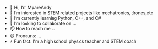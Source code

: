 - 👋 Hi, I’m MpareAndy
- 👀 I’m interested in STEM related projects like mechatronics, drones,etc
- 🌱 I’m currently learning Python, C++, and C#
- 💞️ I’m looking to collaborate on ...
- 📫 How to reach me ...
- 😄 Pronouns: ...
- ⚡ Fun fact: I'm a high school physics teacher and STEM coach

<!---
maestroflex/maestroflex is a ✨ special ✨ repository because its `README.md` (this file) appears on your GitHub profile.
You can click the Preview link to take a look at your changes.
--->
